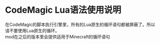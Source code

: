# CodeMagic Lua语法使用说明
在CodeMagic的脚本执行引擎里，所有的Lua原生的循环语句都被屏蔽了。所以请不要使用Lua原生的循环。<br>
mod在之后的版本里会提供适用于Minecraft的循环语句<br>